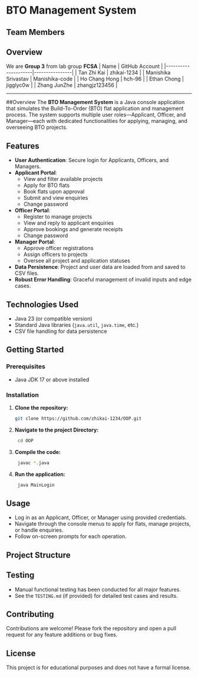 # BTO Management System
## Team Members

## Overview
We are **Group 3** from lab group **FCSA**
| Name                | GitHub Account |
|---------------------|----------------|
| Tan Zhi Kai         | zhikai-1234    | 
| Manishika Srivastav | Manishika-code |
| Ho Chang Hong       | hch-96         |
| Ethan Chong         | jigglyc0w      |
| Zhang JunZhe        | zhangjz123456  |

---
##Overview
The **BTO Management System** is a Java console application that simulates the Build-To-Order (BTO) flat application and management process. The system supports multiple user roles—Applicant, Officer, and Manager—each with dedicated functionalities for applying, managing, and overseeing BTO projects.

## Features

- **User Authentication**: Secure login for Applicants, Officers, and Managers.
- **Applicant Portal**:  
  - View and filter available projects  
  - Apply for BTO flats  
  - Book flats upon approval  
  - Submit and view enquiries  
  - Change password  
- **Officer Portal**:  
  - Register to manage projects  
  - View and reply to applicant enquiries  
  - Approve bookings and generate receipts  
  - Change password  
- **Manager Portal**:  
  - Approve officer registrations  
  - Assign officers to projects  
  - Oversee all project and application statuses  
- **Data Persistence**: Project and user data are loaded from and saved to CSV files.
- **Robust Error Handling**: Graceful management of invalid inputs and edge cases.

## Technologies Used

- Java 23 (or compatible version)
- Standard Java libraries (`java.util`, `java.time`, etc.)
- CSV file handling for data persistence

## Getting Started

### Prerequisites

- Java JDK 17 or above installed

### Installation

1. **Clone the repository:**
   ```bash
   git clone https://github.com/zhikai-1234/OOP.git
   ```
2. **Navigate to the project Directory:**
   ```bash
    cd OOP
   ```
3. **Compile the code:**
   ```bash
    javac *.java
   ```
4. **Run the application:**
   ```bash
    java MainLogin
   ```

## Usage

- Log in as an Applicant, Officer, or Manager using provided credentials.
- Navigate through the console menus to apply for flats, manage projects, or handle enquiries.
- Follow on-screen prompts for each operation.

## Project Structure

## Testing

- Manual functional testing has been conducted for all major features.
- See the `TESTING.md` (if provided) for detailed test cases and results.

## Contributing

Contributions are welcome! Please fork the repository and open a pull request for any feature additions or bug fixes.

## License

This project is for educational purposes and does not have a formal license.



   
  
